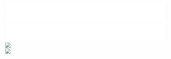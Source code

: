 <div align="left">
  <a href="https://blog.huazie.com/" target="_blank">
    <img src="中文.svg" alt="热爱，可抵岁月漫长，共勉 ！" />
  </a>
</div>

<div align="left">
  <a href="https://blog.huazie.com/" target="_blank">
    <img src="英文.svg" alt="Passion outlasts time!" />
  </a>
</div>

<div align="left">
  <a href="https://github.com/huazie?tab=repositories">
    <img src="https://github-readme-stats.vercel.app/api?username=huazie&show_icons=true&theme=transparent" /> 
  </a>
</div>

<div align="left">
  <img src="https://github-readme-stats.vercel.app/api/top-langs/?username=huazie&layout=compact&langs_count=6&text_color=000&icon_color=fff&theme=graywhite" />
</div>
